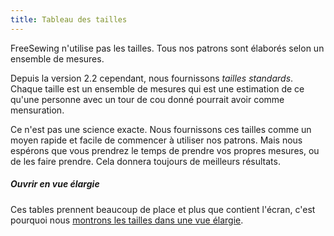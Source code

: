 ```yaml
---
title: Tableau des tailles
---
```


FreeSewing n'utilise pas les tailles. Tous nos patrons sont élaborés selon un ensemble de mesures.

Depuis la version 2.2 cependant, nous fournissons *tailles standards*. Chaque taille est un ensemble de mesures qui est une estimation de ce qu'une personne avec un tour de cou donné pourrait avoir comme mensuration.

Ce n'est pas une science exacte. Nous fournissons ces tailles comme un moyen rapide et facile de commencer à utiliser nos patrons. Mais nous espérons que vous prendrez le temps de prendre vos propres mesures, ou de les faire prendre. Cela donnera toujours de meilleurs résultats.

<Tip>

##### Ouvrir en vue élargie

Ces tables prennent beaucoup de place et plus que contient l'écran, c'est pourquoi nous
[montrons les tailles dans une vue élargie](/sizes/).

</Tip>

